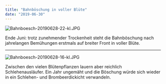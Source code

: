 ```yaml
---
title: "Bahnböschung in voller Blüte"
date: "2019-06-30"
---
```


![Bahnboesch-20190628-22-kl.JPG](../images/Bahnboesch-20190628-22-kl.JPG)

Ende Juni: trotz zunehmender Trockenheit steht die Bahnböschung nach jahrelangen Bemühungen erstmals auf breiter Front in voller Blüte.

----

![Bahnboesch-20190628-16-kl.JPG](../images/Bahnboesch-20190628-16-kl.JPG)

Zwischen den vielen Blütenpflanzen lauern aber reichlich Schlehenausläufer. Ein Jahr ungemäht und die Böschung würde sich wieder in ein Schlehen- und Brombeerdickicht verwandeln.